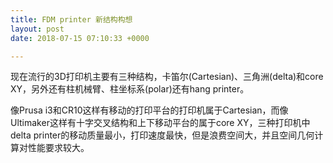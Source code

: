 ```yaml
---
title: FDM printer 新结构构想
layout: post
date: 2018-07-15 07:10:33 +0000

---
```

现在流行的3D打印机主要有三种结构，卡笛尔(Cartesian)、三角洲(delta)和core XY，另外还有柱机械臂、柱坐标系(polar)还有hang printer。

像Prusa i3和CR10这样有移动的打印平台的打印机属于Cartesian，而像Ultimaker这样有十字交叉结构和上下移动平台的属于core XY，三种打印机中delta printer的移动质量最小，打印速度最快，但是浪费空间大，并且空间几何计算对性能要求较大。